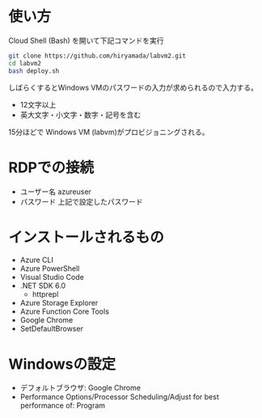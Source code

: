# 使い方

Cloud Shell (Bash) を開いて下記コマンドを実行

```bash
git clone https://github.com/hiryamada/labvm2.git
cd labvm2
bash deploy.sh
```

しばらくするとWindows VMのパスワードの入力が求められるので入力する。

- 12文字以上
- 英大文字・小文字・数字・記号を含む

15分ほどで Windows VM (labvm)がプロビジョニングされる。

# RDPでの接続

- ユーザー名 azureuser
- パスワード 上記で設定したパスワード

# インストールされるもの

- Azure CLI
- Azure PowerShell
- Visual Studio Code
- .NET SDK 6.0
  - httprepl
- Azure Storage Explorer
- Azure Function Core Tools
- Google Chrome
- SetDefaultBrowser

# Windowsの設定

- デフォルトブラウザ: Google Chrome
- Performance Options/Processor Scheduling/Adjust for best performance of: Program
